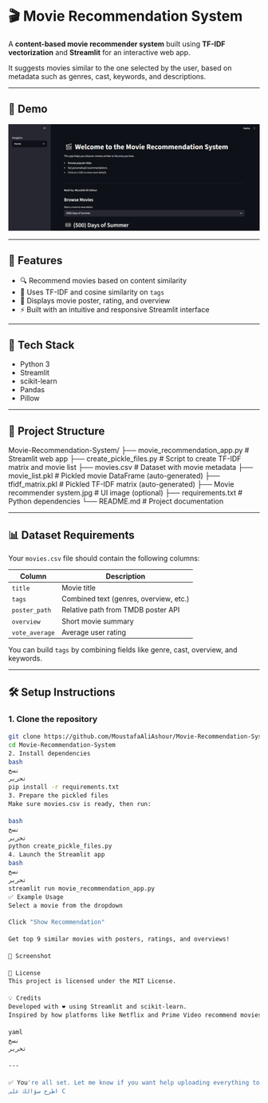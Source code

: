 # 🎬 Movie Recommendation System

A **content-based movie recommender system** built using **TF-IDF vectorization** and **Streamlit** for an interactive web app.

It suggests movies similar to the one selected by the user, based on metadata such as genres, cast, keywords, and descriptions.

---

## 🚀 Demo

![App Screenshot](Screenshot.jpg)

---

## 📌 Features

- 🔍 Recommend movies based on content similarity  
- 🧠 Uses TF-IDF and cosine similarity on `tags`  
- 🎥 Displays movie poster, rating, and overview  
- ⚡ Built with an intuitive and responsive Streamlit interface  

---

## 🧠 Tech Stack

- Python 3  
- Streamlit  
- scikit-learn  
- Pandas  
- Pillow  

---

## 📂 Project Structure
Movie-Recommendation-System/
├── movie_recommendation_app.py # Streamlit web app
├── create_pickle_files.py # Script to create TF-IDF matrix and movie list
├── movies.csv # Dataset with movie metadata
├── movie_list.pkl # Pickled movie DataFrame (auto-generated)
├── tfidf_matrix.pkl # Pickled TF-IDF matrix (auto-generated)
├── Movie recommender system.jpg # UI image (optional)
├── requirements.txt # Python dependencies
└── README.md # Project documentation

---

## 📊 Dataset Requirements

Your `movies.csv` file should contain the following columns:

| Column         | Description                                |
|----------------|--------------------------------------------|
| `title`        | Movie title                                |
| `tags`         | Combined text (genres, overview, etc.)     |
| `poster_path`  | Relative path from TMDB poster API         |
| `overview`     | Short movie summary                        |
| `vote_average` | Average user rating                        |

You can build `tags` by combining fields like genre, cast, overview, and keywords.

---

## 🛠 Setup Instructions

### 1. Clone the repository

```bash
git clone https://github.com/MoustafaAliAshour/Movie-Recommendation-System.git
cd Movie-Recommendation-System
2. Install dependencies
bash
نسخ
تحرير
pip install -r requirements.txt
3. Prepare the pickled files
Make sure movies.csv is ready, then run:

bash
نسخ
تحرير
python create_pickle_files.py
4. Launch the Streamlit app
bash
نسخ
تحرير
streamlit run movie_recommendation_app.py
✅ Example Usage
Select a movie from the dropdown

Click "Show Recommendation"

Get top 9 similar movies with posters, ratings, and overviews!

📸 Screenshot

📄 License
This project is licensed under the MIT License.

💡 Credits
Developed with ❤️ using Streamlit and scikit-learn.
Inspired by how platforms like Netflix and Prime Video recommend movies.

yaml
نسخ
تحرير

---

✅ You're all set. Let me know if you want help uploading everything to GitHub or writing `.gitignore`.
اطرح سؤالك على C
